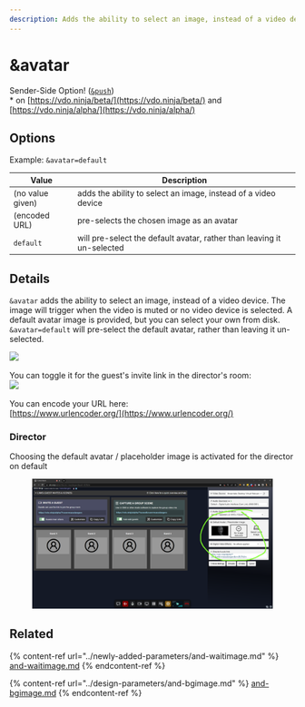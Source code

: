 ```yaml
---
description: Adds the ability to select an image, instead of a video device
---
```


# \&avatar

Sender-Side Option! ([`&push`](../../source-settings/push.md))\
\* on [https://vdo.ninja/beta/](https://vdo.ninja/beta/) and [https://vdo.ninja/alpha/](https://vdo.ninja/alpha/)

## Options

Example: `&avatar=default`

| Value            | Description                                                            |
| ---------------- | ---------------------------------------------------------------------- |
| (no value given) | adds the ability to select an image, instead of a video device         |
| (encoded URL)    | pre-selects the chosen image as an avatar                              |
| `default`        | will pre-select the default avatar, rather than leaving it un-selected |

## Details

`&avatar` adds the ability to select an image, instead of a video device. The image will trigger when the video is muted or no video device is selected. A default avatar image is provided, but you can select your own from disk. `&avatar=default` will pre-select the default avatar, rather than leaving it un-selected.

![](<../../.gitbook/assets/image (104) (1) (1).png>)

You can toggle it for the guest's invite link in the director's room:\
![](<../../.gitbook/assets/image (118) (1).png>)

You can encode your URL here:\
[https://www.urlencoder.org/](https://www.urlencoder.org/)

### Director

Choosing the default avatar / placeholder image is activated for the director on default

<figure><img src="../../.gitbook/assets/image (6) (6).png" alt=""><figcaption></figcaption></figure>

## Related

{% content-ref url="../newly-added-parameters/and-waitimage.md" %}
[and-waitimage.md](../newly-added-parameters/and-waitimage.md)
{% endcontent-ref %}

{% content-ref url="../design-parameters/and-bgimage.md" %}
[and-bgimage.md](../design-parameters/and-bgimage.md)
{% endcontent-ref %}
